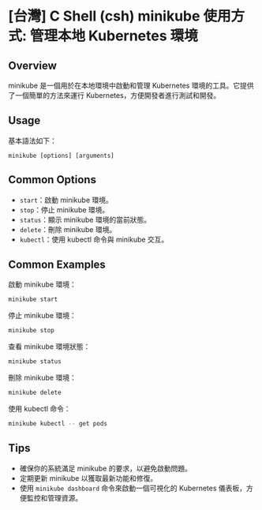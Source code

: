 # [台灣] C Shell (csh) minikube 使用方式: 管理本地 Kubernetes 環境

## Overview
minikube 是一個用於在本地環境中啟動和管理 Kubernetes 環境的工具。它提供了一個簡單的方法來運行 Kubernetes，方便開發者進行測試和開發。

## Usage
基本語法如下：
```
minikube [options] [arguments]
```

## Common Options
- `start`：啟動 minikube 環境。
- `stop`：停止 minikube 環境。
- `status`：顯示 minikube 環境的當前狀態。
- `delete`：刪除 minikube 環境。
- `kubectl`：使用 kubectl 命令與 minikube 交互。

## Common Examples
啟動 minikube 環境：
```bash
minikube start
```

停止 minikube 環境：
```bash
minikube stop
```

查看 minikube 環境狀態：
```bash
minikube status
```

刪除 minikube 環境：
```bash
minikube delete
```

使用 kubectl 命令：
```bash
minikube kubectl -- get pods
```

## Tips
- 確保你的系統滿足 minikube 的要求，以避免啟動問題。
- 定期更新 minikube 以獲取最新功能和修復。
- 使用 `minikube dashboard` 命令來啟動一個可視化的 Kubernetes 儀表板，方便監控和管理資源。
